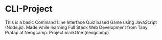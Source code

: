 # CLI-Project
 This is a basic Command Line Interface Quiz based Game using JavaScript (Node.js). Made while learning Full Stack Web Development from Tany Pratap at Neogcamp. Project markOne (neogcamp)
